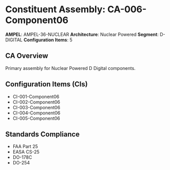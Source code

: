 # Constituent Assembly: CA-006-Component06

**AMPEL**: AMPEL-36-NUCLEAR
**Architecture**: Nuclear Powered
**Segment**: D-DIGITAL
**Configuration Items**: 5

## CA Overview
Primary assembly for Nuclear Powered D Digital components.

## Configuration Items (CIs)
- CI-001-Component06
- CI-002-Component06
- CI-003-Component06
- CI-004-Component06
- CI-005-Component06

## Standards Compliance
- FAA Part 25
- EASA CS-25
- DO-178C
- DO-254
